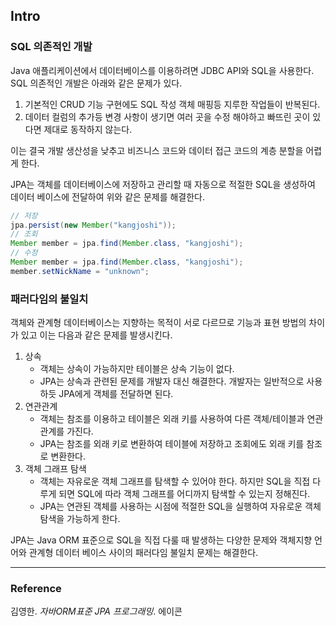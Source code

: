 ## Intro

### SQL 의존적인 개발
Java 애플리케이션에서 데이터베이스를 이용하려면 JDBC API와 SQL을 사용한다. SQL 의존적인 개발은 아래와 같은 문제가 있다.
1. 기본적인 CRUD 기능 구현에도 SQL 작성 객체 매핑등 지루한 작업들이 반복된다.
2. 데이터 컬럼의 추가등 변경 사항이 생기면 여러 곳을 수정 해야하고 빠뜨린 곳이 있다면 제대로 동작하지 않는다.

이는 결국 개발 생산성을 낮추고 비즈니스 코드와 데이터 접근 코드의 계층 분할을 어렵게 한다.

JPA는 객체를 데이터베이스에 저장하고 관리할 때 자동으로 적절한 SQL을 생성하여 데이터 베이스에 전달하여 위와 같은 문제를 해결한다.
```java
// 저장
jpa.persist(new Member("kangjoshi"));
// 조회
Member member = jpa.find(Member.class, "kangjoshi");
// 수정
Member member = jpa.find(Member.class, "kangjoshi");
member.setNickName = "unknown";
```

### 패러다임의 불일치
객체와 관계형 데이터베이스는 지향하는 목적이 서로 다르므로 기능과 표현 방법의 차이가 있고 이는 다음과 같은 문제를 발생시킨다.
1. 상속
    - 객체는 상속이 가능하지만 테이블은 상속 기능이 없다.
    - JPA는 상속과 관련된 문제를 개발자 대신 해결한다. 개발자는 일반적으로 사용하듯 JPA에게 객체를 전달하면 된다.
2. 연관관계
    - 객체는 참조를 이용하고 테이블은 외래 키를 사용하여 다른 객체/테이블과 연관 관계를 가진다.
    - JPA는 참조를 외래 키로 변환하여 테이블에 저장하고 조회에도 외래 키를 참조로 변환한다.
3. 객체 그래프 탐색
    - 객체는 자유로운 객체 그래프를 탐색할 수 있어야 한다. 하지만 SQL을 직접 다루게 되면 SQL에 따라 객체 그래프를 어디까지 탐색할 수 있는지 정해진다.
    - JPA는 연관된 객체를 사용하는 시점에 적절한 SQL을 실행하여 자유로운 객체 탐색을 가능하게 한다.


JPA는 Java ORM 표준으로 SQL을 직접 다룰 때 발생하는 다양한 문제와 객체지향 언어와 관계형 데이터 베이스 사이의 패러다임 불일치 문제는 해결한다.

---
### Reference
김영한. _자바ORM표준 JPA 프로그래밍_. 에이콘  